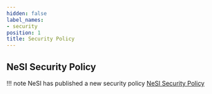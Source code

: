 ```yaml
---
hidden: false
label_names:
- security
position: 1
title: Security Policy
---
```


## NeSI Security Policy

!!! note
    NeSI has published a new security policy [NeSI Security Policy](https://www.nesi.org.nz/about-us/security-privacy/security-policy)


##
